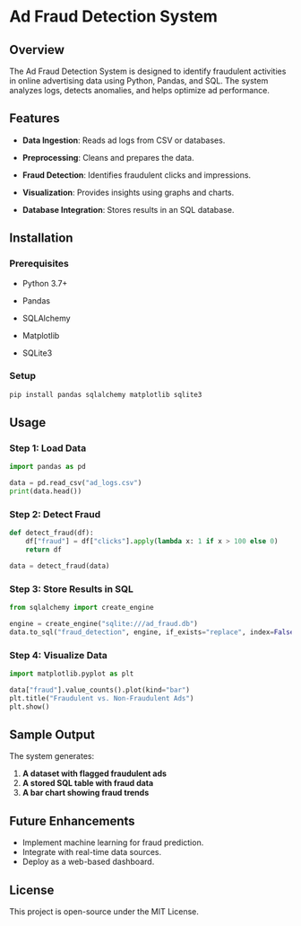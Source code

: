 # Ad Fraud Detection System


## Overview
The Ad Fraud Detection System is designed to identify fraudulent activities in online advertising data using Python, Pandas, and SQL. The system analyzes logs, detects anomalies, and helps optimize ad performance.


## Features
- **Data Ingestion**: Reads ad logs from CSV or databases.
  
- **Preprocessing**: Cleans and prepares the data.
  
- **Fraud Detection**: Identifies fraudulent clicks and impressions.
  
- **Visualization**: Provides insights using graphs and charts.
  
- **Database Integration**: Stores results in an SQL database.
  

## Installation

### Prerequisites

- Python 3.7+
  
- Pandas
  
- SQLAlchemy
  
- Matplotlib
  
- SQLite3
  

### Setup
```sh
pip install pandas sqlalchemy matplotlib sqlite3
```


## Usage
### Step 1: Load Data
```python
import pandas as pd

data = pd.read_csv("ad_logs.csv")
print(data.head())
```


### Step 2: Detect Fraud
```python
def detect_fraud(df):
    df["fraud"] = df["clicks"].apply(lambda x: 1 if x > 100 else 0)
    return df

data = detect_fraud(data)
```


### Step 3: Store Results in SQL
```python
from sqlalchemy import create_engine

engine = create_engine("sqlite:///ad_fraud.db")
data.to_sql("fraud_detection", engine, if_exists="replace", index=False)
```


### Step 4: Visualize Data
```python
import matplotlib.pyplot as plt

data["fraud"].value_counts().plot(kind="bar")
plt.title("Fraudulent vs. Non-Fraudulent Ads")
plt.show()
```


## Sample Output
The system generates:
1. **A dataset with flagged fraudulent ads**
2. **A stored SQL table with fraud data**
3. **A bar chart showing fraud trends**

## Future Enhancements
- Implement machine learning for fraud prediction.
- Integrate with real-time data sources.
- Deploy as a web-based dashboard.

## License
This project is open-source under the MIT License.

